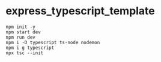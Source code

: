 # express_typescript_template

```
npm init -y
npm start dev
npm run dev
npm i -D typescript ts-node nodemon
npm i g typescript
npx tsc --init
```